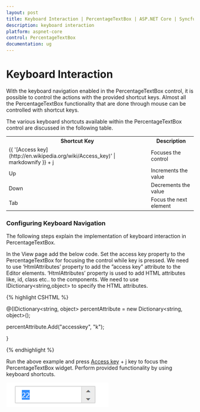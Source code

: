 ```yaml
---
layout: post
title: Keyboard Interaction | PercentageTextBox | ASP.NET Core | Syncfusion
description: keyboard interaction
platform: aspnet-core
control: PercentageTextBox
documentation: ug
---
```


# Keyboard Interaction

With the keyboard navigation enabled in the PercentageTextBox control, it is possible to control the actions with the provided shortcut keys. Almost all the PercentageTextBox functionality that are done through mouse can be controlled with shortcut keys.

The various keyboard shortcuts available within the PercentageTextBox control are discussed in the following table. 

<table>
<tr>
<th>
Shortcut Key</th><th>
Description</th></tr>
<tr>
<td>
{{ '[Access key](http://en.wikipedia.org/wiki/Access_key)' | markdownify }} + j</td><td>
Focuses the control</td></tr>
<tr>
<td>
Up</td><td>
Increments the value</td></tr>
<tr>
<td>
Down</td><td>
Decrements the value</td></tr>
<tr>
<td>
Tab</td><td>
Focus the next element</td></tr>
</table>

### Configuring Keyboard Navigation

The following steps explain the implementation of keyboard interaction in PercentageTextBox.

In the View page add the below code. Set the access key property to the PercentageTextBox for focusing the control while key is pressed. We need to use ‘HtmlAttributes’ property to add the ”access key” attribute to the Editor elements. ‘HtmlAttributes’ property is used to add HTML attributes like, id, class etc.. to the components. We need to use IDictionary<string,object> to specify the HTML attributes. 

{% highlight CSHTML %}

@{IDictionary<string, object> percentAttribute = new Dictionary<string, object>();

percentAttribute.Add("accesskey", "k");

}

<ej-percentage-text-box id="percent" name="percent" value="22" html-attributes="percentAttribute"/>

{% endhighlight %}

 Run the above example and press [Access key](http://en.wikipedia.org/wiki/Access_key) + j key to focus the PercentageTextBox widget. Perform provided functionality by using keyboard shortcuts.

![](Keyboard-Interaction_images/Keyboard-Interaction_img1.png)